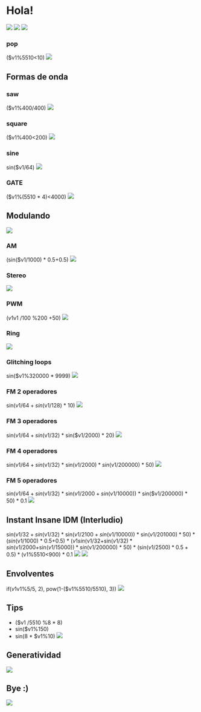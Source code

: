 # Hola!
![](https://raw.githubusercontent.com/gabochi/gede/master/OneInputTutorial/01.png)
![](https://raw.githubusercontent.com/gabochi/gede/master/OneInputTutorial/02.png)
![](https://raw.githubusercontent.com/gabochi/gede/master/OneInputTutorial/03.png)
### pop
($v1%5510<10)
![](https://raw.githubusercontent.com/gabochi/gede/master/OneInputTutorial/04.png)
## Formas de onda
### saw
($v1%400/400)
![](https://raw.githubusercontent.com/gabochi/gede/master/OneInputTutorial/05.png)
### square
($v1%400<200)
![](https://raw.githubusercontent.com/gabochi/gede/master/OneInputTutorial/06.png)
### sine
sin($v1/64)
![](https://raw.githubusercontent.com/gabochi/gede/master/OneInputTutorial/07.png)
### GATE
($v1%(5510 * 4)<4000)
![](https://raw.githubusercontent.com/gabochi/gede/master/OneInputTutorial/08.png)
## Modulando
![](https://raw.githubusercontent.com/gabochi/gede/master/OneInputTutorial/09.png)
### AM
(sin($v1/1000) * 0.5+0.5)
![](https://raw.githubusercontent.com/gabochi/gede/master/OneInputTutorial/10.png)
### Stereo
![](https://raw.githubusercontent.com/gabochi/gede/master/OneInputTutorial/11.png)
### PWM
($v1 %400>$v1 /100 %200 +50)
![](https://raw.githubusercontent.com/gabochi/gede/master/OneInputTutorial/12.png)
### Ring
![](https://raw.githubusercontent.com/gabochi/gede/master/OneInputTutorial/13.png)
### Glitching loops
sin($v1%320000 * 9999)
![](https://raw.githubusercontent.com/gabochi/gede/master/OneInputTutorial/14.png)
### FM 2 operadores
sin($v1/64+sin($v1/128) * 10)
![](https://raw.githubusercontent.com/gabochi/gede/master/OneInputTutorial/15.png)
### FM 3 operadores
sin($v1/64+sin($v1/32) * sin($v1/2000) * 20)
![](https://raw.githubusercontent.com/gabochi/gede/master/OneInputTutorial/16.png)
### FM 4 operadores
sin($v1/64+sin($v1/32) * sin($v1/2000) * sin($v1/200000) * 50)
![](https://raw.githubusercontent.com/gabochi/gede/master/OneInputTutorial/17.png)
### FM 5 operadores
sin($v1/64+sin($v1/32) * sin($v1/2000+sin($v1/10000)) * sin($v1/200000) * 50) * 0.1
![](https://raw.githubusercontent.com/gabochi/gede/master/OneInputTutorial/18.png)
## Instant Insane IDM (Interludio)
sin($v1/32+sin($v1/32) * sin($v1/2100+sin($v1/10000)) * sin($v1/201000) * 50) * (sin($v1/1000) * 0.5+0.5) * ($v1%5510<1500) * 0.1;
sin($v1/32+sin($v1/32) * sin($v1/2000+sin($v1/15000)) * sin($v1/200000) * 50) * (sin($v1/2500) * 0.5+0.5) * ($v1%5510<900) * 0.1
![](https://raw.githubusercontent.com/gabochi/gede/master/OneInputTutorial/19.png)
![](https://raw.githubusercontent.com/gabochi/gede/master/OneInputTutorial/20.png)
## Envolventes
if($v1%5510<5, pow($v1%5/5, 2), pow(1-($v1%5510/5510), 3))
![](https://raw.githubusercontent.com/gabochi/gede/master/OneInputTutorial/21.png)
## Tips
+ ($v1 /5510 %8 * 8)
+ sin($v1%150)
+ sin(8 * $v1%10)
![](https://raw.githubusercontent.com/gabochi/gede/master/OneInputTutorial/22.png)
## Generatividad
![](https://raw.githubusercontent.com/gabochi/gede/master/OneInputTutorial/23.png)
## Bye :)
![](https://raw.githubusercontent.com/gabochi/gede/master/OneInputTutorial/24.png)


